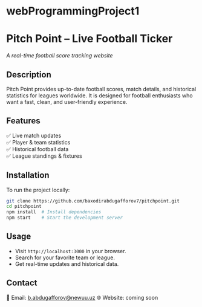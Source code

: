 # webProgrammingProject1

# **Pitch Point – Live Football Ticker**  
*A real-time football score tracking website*  

## **Description**  
Pitch Point provides up-to-date football scores, match details, and historical statistics for leagues worldwide. 
It is designed for football enthusiasts who want a fast, clean, and user-friendly experience.  

## **Features**  
✅ Live match updates  
✅ Player & team statistics  
✅ Historical football data  
✅ League standings & fixtures  

## **Installation**  
To run the project locally:  
```sh
git clone https://github.com/baxodirabdugafforov7/pitchpoint.git  
cd pitchpoint  
npm install  # Install dependencies  
npm start    # Start the development server  
```
## **Usage**  
- Visit `http://localhost:3000` in your browser.  
- Search for your favorite team or league.  
- Get real-time updates and historical data.  

## **Contact**  
📧 Email: b.abdugafforov@newuu.uz
🌐 Website: coming soon
